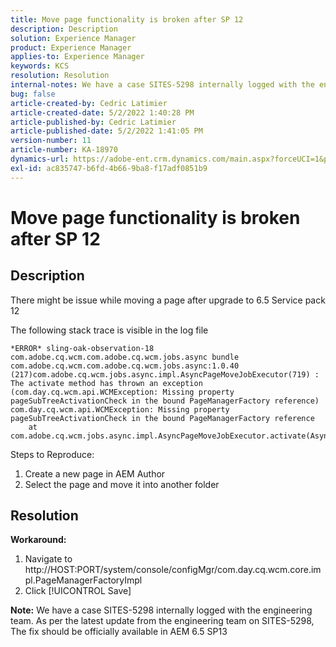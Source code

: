 ```yaml
---
title: Move page functionality is broken after SP 12
description: Description
solution: Experience Manager
product: Experience Manager
applies-to: Experience Manager
keywords: KCS
resolution: Resolution
internal-notes: We have a case SITES-5298 internally logged with the engineering team. As per the latest update from the engineering team on SITES-5298, The fix should be officially available in AEM 6.5 SP13
bug: false
article-created-by: Cedric Latimier
article-created-date: 5/2/2022 1:40:28 PM
article-published-by: Cedric Latimier
article-published-date: 5/2/2022 1:41:05 PM
version-number: 11
article-number: KA-18970
dynamics-url: https://adobe-ent.crm.dynamics.com/main.aspx?forceUCI=1&pagetype=entityrecord&etn=knowledgearticle&id=f94c9c69-1dca-ec11-a7b5-6045bd00db33
exl-id: ac835747-b6fd-4b66-9ba8-f17adf0851b9
---
```

# Move page functionality is broken after SP 12

## Description


There might be issue while moving a page after upgrade to 6.5 Service pack 12

The following stack trace is visible in the log file


```
*ERROR* sling-oak-observation-18 com.adobe.cq.wcm.com.adobe.cq.wcm.jobs.async bundle com.adobe.cq.wcm.com.adobe.cq.wcm.jobs.async:1.0.40 (217)com.adobe.cq.wcm.jobs.async.impl.AsyncPageMoveJobExecutor(719) : The activate method has thrown an exception (com.day.cq.wcm.api.WCMException: Missing property pageSubTreeActivationCheck in the bound PageManagerFactory reference)
com.day.cq.wcm.api.WCMException: Missing property pageSubTreeActivationCheck in the bound PageManagerFactory reference
    at com.adobe.cq.wcm.jobs.async.impl.AsyncPageMoveJobExecutor.activate(AsyncPageMoveJobExecutor.java:350)
```


Steps to Reproduce:
1. Create a new page in AEM Author
2. Select the page and move it into another folder


## Resolution


<b>Workaround: </b>

1. Navigate to http://HOST:PORT/system/console/configMgr/com.day.cq.wcm.core.impl.PageManagerFactoryImpl
2. Click [!UICONTROL Save]


<b>Note:</b> We have a case SITES-5298 internally logged with the engineering team.
As per the latest update from the engineering team on SITES-5298, The fix should be officially available in AEM 6.5 SP13
